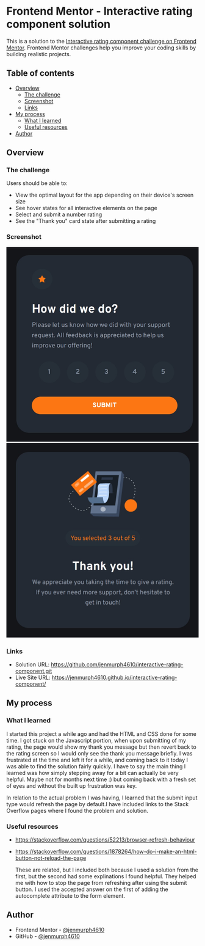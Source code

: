 # Frontend Mentor - Interactive rating component solution

This is a solution to the [Interactive rating component challenge on Frontend Mentor](https://www.frontendmentor.io/challenges/interactive-rating-component-koxpeBUmI). Frontend Mentor challenges help you improve your coding skills by building realistic projects. 

## Table of contents

- [Overview](#overview)
  - [The challenge](#the-challenge)
  - [Screenshot](#screenshot)
  - [Links](#links)
- [My process](#my-process)
  - [What I learned](#what-i-learned)
  - [Useful resources](#useful-resources)
- [Author](#author)

## Overview

### The challenge

Users should be able to:

- View the optimal layout for the app depending on their device's screen size
- See hover states for all interactive elements on the page
- Select and submit a number rating
- See the "Thank you" card state after submitting a rating

### Screenshot

![](./images/snip1.jpg)
![](./images/snip2.jpg)


### Links

- Solution URL: https://github.com/jenmurph4610/interactive-rating-component.git
- Live Site URL: https://jenmurph4610.github.io/interactive-rating-component/


## My process

### What I learned

I started this project a while ago and had the HTML and CSS done for some time.  I got stuck on the Javascript portion, when upon submitting of my rating, the page would show my thank you message but then revert back to the rating screen so I would only see the thank you message briefly.  I was frustrated at the time and left it for a while, and coming back to it today I was able to find the solution fairly quickly.  I have to say the main thing I learned was how simply stepping away for a bit can actually be very helpful.  Maybe not for months next time :) but coming back with a fresh set of eyes and without the built up frustration was key.  

In relation to the actual problem I was having, I learned that the submit input type would refresh the page by default.I have included links to the Stack Overflow pages where I found the problem and solution.

### Useful resources

- https://stackoverflow.com/questions/52213/browser-refresh-behaviour 
- https://stackoverflow.com/questions/1878264/how-do-i-make-an-html-button-not-reload-the-page

  These are related, but I included both because I used a solution from the first, but the second had some explinations I found helpful. They helped me with how to stop the page from refreshing after using the submit button. I used the accepted answer on the first of adding the autocomplete attribute to the form element.

## Author

- Frontend Mentor - [@jenmurph4610](https://www.frontendmentor.io/profile/jenmurph4610)
- GitHub - [@jenmurph4610](https://github.com/jenmurph4610)